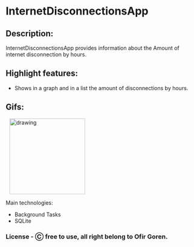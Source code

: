 # InternetDisconnectionsApp

## Description:

InternetDisconnectionsApp provides information about the Amount of internet disconnection by hours.



## Highlight features:


* Shows in a graph and in a list the amount of disconnections by hours.

## Gifs:

<img src="https://user-images.githubusercontent.com/68231208/200637119-e5568d54-bffb-4992-8f88-5c398ba49143.gif" alt="drawing" width="200" hspace="10"/> 


Main technologies: 
* Background Tasks
* SQLite


### License - Ⓒ free to use, all right belong to Ofir Goren.
